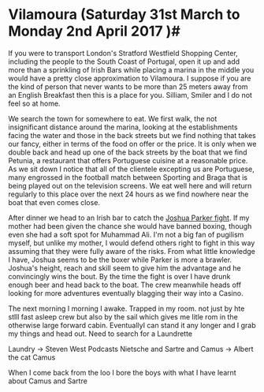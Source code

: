 # Vilamoura (Saturday 31st March to Monday 2nd April 2017 )#

If you were to transport London's Stratford Westfield Shopping Center, including the people to the South Coast of Portugal, open it up and add more than a sprinkling of Irish Bars while placing a marina in the middle you would have a pretty close approximation to Vilamoura. I suppose if you are the kind of person that never wants to be more than 25 meters away from an English Breakfast then this is a place for you. Silliam, Smiler and I do not feel so at home. 

We search the town for somewhere to eat. We first walk, the not insignificant distance around the marina, looking at the establishments facing the water and those in the back streets but we find nothing that takes our fancy, either in terms of the food on offer or the price. It is only when we double back and head up one of the back streets by the boat that we find Petunia, a restaurant that offers Portuguese cuisine at a reasonable price. As we sit down I notice that all of the clientele excepting us are Portuguese, many engrossed in the football match between Sporting and Braga that is being played out on the television screens. We eat well here and will return regularly to this place over the next 24 hours as we find nowhere near the boat that even comes close.

After dinner we head to an Irish bar to catch the [Joshua Parker fight](https://en.wikipedia.org/wiki/Anthony_Joshua_vs._Joseph_Parker). If my mother had been given the chance she would have banned boxing, though even she had a soft spot for Muhammad Ali. I'm not a big fan of pugilism myself, but unlike my mother, I would defend others right to fight in this way assuming that they were fully aware of the risks. From what little knowledge I have, Joshua seems to be the boxer while Parker is more a brawler. Joshua's height, reach and skill seem to give him the advantage and he convincingly wins the bout. By the time the fight is over I have drunk enough beer and head back to the boat. The crew meanwhile heads off looking for more adventures eventually blagging their way into a Casino.

The next morning I morning I awake. Trapped in my room. not just by hte stlll fast asleep crew but also by the sail which gives me litle rom in the otherwise large forward cabin. EventuallyI can stand it any longer and I grab my things and head out. Need to search for a Laundrette


Laundry -> Steven West Podcasts Nietsche and Sartre and Camus -> Albert the cat Camus


When I come back from the loo I bore the boys with what I have learnt about Camus and Sartre